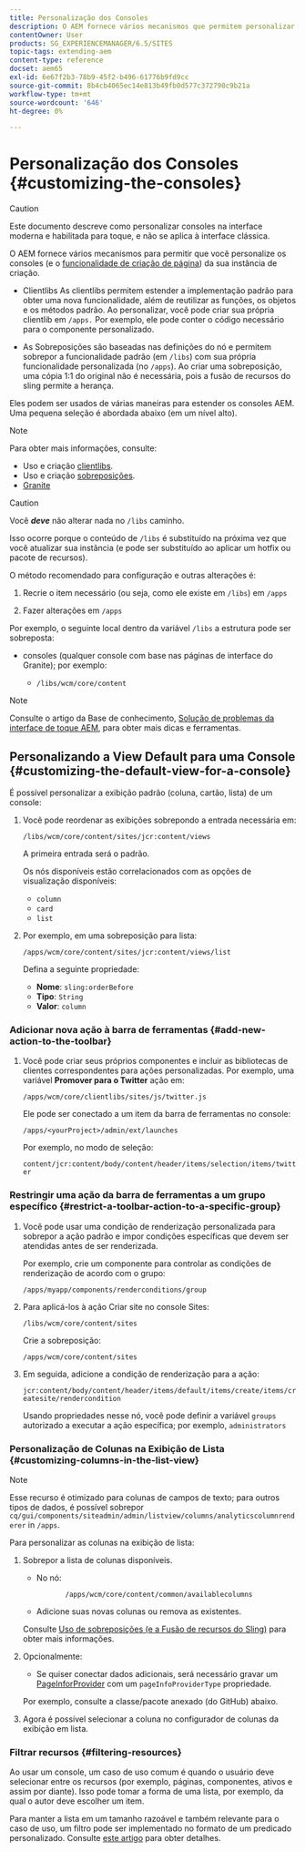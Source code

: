 ```yaml
---
title: Personalização dos Consoles
description: O AEM fornece vários mecanismos que permitem personalizar os consoles da sua instância de criação
contentOwner: User
products: SG_EXPERIENCEMANAGER/6.5/SITES
topic-tags: extending-aem
content-type: reference
docset: aem65
exl-id: 6e67f2b3-78b9-45f2-b496-61776b9fd9cc
source-git-commit: 8b4cb4065ec14e813b49fb0d577c372790c9b21a
workflow-type: tm+mt
source-wordcount: '646'
ht-degree: 0%

---
```


# Personalização dos Consoles {#customizing-the-consoles}

>[!CAUTION]
>
>Este documento descreve como personalizar consoles na interface moderna e habilitada para toque, e não se aplica à interface clássica.

O AEM fornece vários mecanismos para permitir que você personalize os consoles (e o [funcionalidade de criação de página](/help/sites-developing/customizing-page-authoring-touch.md)) da sua instância de criação.

* Clientlibs As clientlibs permitem estender a implementação padrão para obter uma nova funcionalidade, além de reutilizar as funções, os objetos e os métodos padrão. Ao personalizar, você pode criar sua própria clientlib em `/apps.` Por exemplo, ele pode conter o código necessário para o componente personalizado.

* As Sobreposições são baseadas nas definições do nó e permitem sobrepor a funcionalidade padrão (em `/libs`) com sua própria funcionalidade personalizada (no `/apps`). Ao criar uma sobreposição, uma cópia 1:1 do original não é necessária, pois a fusão de recursos do sling permite a herança.

Eles podem ser usados de várias maneiras para estender os consoles AEM. Uma pequena seleção é abordada abaixo (em um nível alto).

>[!NOTE]
>
>Para obter mais informações, consulte:
>
>* Uso e criação [clientlibs](/help/sites-developing/clientlibs.md).
>* Uso e criação [sobreposições](/help/sites-developing/overlays.md).
>* [Granite](https://helpx.adobe.com/experience-manager/6-5/sites/developing/using/reference-materials/granite-ui/api/index.html)
>


>[!CAUTION]
>
>Você ***deve*** não alterar nada no `/libs` caminho.
>
>Isso ocorre porque o conteúdo de `/libs` é substituído na próxima vez que você atualizar sua instância (e pode ser substituído ao aplicar um hotfix ou pacote de recursos).
>
>O método recomendado para configuração e outras alterações é:
>
>1. Recrie o item necessário (ou seja, como ele existe em `/libs`) em `/apps`
>
>1. Fazer alterações em `/apps`
>

Por exemplo, o seguinte local dentro da variável `/libs` a estrutura pode ser sobreposta:

* consoles (qualquer console com base nas páginas de interface do Granite); por exemplo:

   * `/libs/wcm/core/content`

>[!NOTE]
>
>Consulte o artigo da Base de conhecimento, [Solução de problemas da interface de toque AEM](https://helpx.adobe.com/experience-manager/kb/troubleshooting-aem-touchui-issues.html), para obter mais dicas e ferramentas.

## Personalizando a View Default para uma Console {#customizing-the-default-view-for-a-console}

É possível personalizar a exibição padrão (coluna, cartão, lista) de um console:

1. Você pode reordenar as exibições sobrepondo a entrada necessária em:

   `/libs/wcm/core/content/sites/jcr:content/views`

   A primeira entrada será o padrão.

   Os nós disponíveis estão correlacionados com as opções de visualização disponíveis:

   * `column`
   * `card`
   * `list`

1. Por exemplo, em uma sobreposição para lista:

   `/apps/wcm/core/content/sites/jcr:content/views/list`

   Defina a seguinte propriedade:

   * **Nome**: `sling:orderBefore`
   * **Tipo**: `String`
   * **Valor**: `column`

### Adicionar nova ação à barra de ferramentas {#add-new-action-to-the-toolbar}

1. Você pode criar seus próprios componentes e incluir as bibliotecas de clientes correspondentes para ações personalizadas. Por exemplo, uma variável **Promover para o Twitter** ação em:

   `/apps/wcm/core/clientlibs/sites/js/twitter.js`

   Ele pode ser conectado a um item da barra de ferramentas no console:

   `/apps/<yourProject>/admin/ext/launches`

   Por exemplo, no modo de seleção:

   `content/jcr:content/body/content/header/items/selection/items/twitter`

### Restringir uma ação da barra de ferramentas a um grupo específico {#restrict-a-toolbar-action-to-a-specific-group}

1. Você pode usar uma condição de renderização personalizada para sobrepor a ação padrão e impor condições específicas que devem ser atendidas antes de ser renderizada.

   Por exemplo, crie um componente para controlar as condições de renderização de acordo com o grupo:

   `/apps/myapp/components/renderconditions/group`

1. Para aplicá-los à ação Criar site no console Sites:

   `/libs/wcm/core/content/sites`

   Crie a sobreposição:

   `/apps/wcm/core/content/sites`

1. Em seguida, adicione a condição de renderização para a ação:

   `jcr:content/body/content/header/items/default/items/create/items/createsite/rendercondition`

   Usando propriedades nesse nó, você pode definir a variável `groups` autorizado a executar a ação específica; por exemplo, `administrators`

### Personalização de Colunas na Exibição de Lista {#customizing-columns-in-the-list-view}

>[!NOTE]
>
>Esse recurso é otimizado para colunas de campos de texto; para outros tipos de dados, é possível sobrepor `cq/gui/components/siteadmin/admin/listview/columns/analyticscolumnrenderer` in `/apps`.

Para personalizar as colunas na exibição de lista:

1. Sobrepor a lista de colunas disponíveis.

   * No nó:

     ```
            /apps/wcm/core/content/common/availablecolumns
     ```

   * Adicione suas novas colunas ou remova as existentes.

   Consulte [Uso de sobreposições (e a Fusão de recursos do Sling)](/help/sites-developing/overlays.md) para obter mais informações.

1. Opcionalmente:

   * Se quiser conectar dados adicionais, será necessário gravar um [PageInforProvider](https://helpx.adobe.com/experience-manager/6-5/sites/developing/using/reference-materials/javadoc/com/day/cq/wcm/api/PageInfoProvider.html) com um
     `pageInfoProviderType` propriedade.

   Por exemplo, consulte a classe/pacote anexado (do GitHub) abaixo.

1. Agora é possível selecionar a coluna no configurador de colunas da exibição em lista.

### Filtrar recursos {#filtering-resources}

Ao usar um console, um caso de uso comum é quando o usuário deve selecionar entre os recursos (por exemplo, páginas, componentes, ativos e assim por diante). Isso pode tomar a forma de uma lista, por exemplo, da qual o autor deve escolher um item.

Para manter a lista em um tamanho razoável e também relevante para o caso de uso, um filtro pode ser implementado no formato de um predicado personalizado. Consulte [este artigo](/help/sites-developing/customizing-page-authoring-touch.md#filtering-resources) para obter detalhes.
